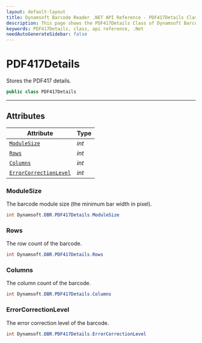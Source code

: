 ```yaml
---
layout: default-layout
title: Dynamsoft Barcode Reader .NET API Reference - PDF417Details Class
description: This page shows the PDF417Details Class of Dynamsoft Barcode Reader for .NET SDK.
keywords: PDF417Details, class, api reference, .Net
needAutoGenerateSidebar: false
---
```



# PDF417Details
Stores the PDF417 details.

```csharp
public class PDF417Details
```  
  
---
  

## Attributes
  
| Attribute | Type |
|---------- | ---- |
| [`ModuleSize`](#modulesize) | *int* |
| [`Rows`](#rows) | *int* |
| [`Columns`](#columns) | *int* |
| [`ErrorCorrectionLevel`](#errorcorrectionlevel) | *int* |


### ModuleSize
The barcode module size (the minimum bar width in pixel).

```csharp
int Dynamsoft.DBR.PDF417Details.ModuleSize
```

### Rows
The row count of the barcode.

```csharp
int Dynamsoft.DBR.PDF417Details.Rows
```

### Columns
The column count of the barcode.

```csharp
int Dynamsoft.DBR.PDF417Details.Columns
```

### ErrorCorrectionLevel
The error correction level of the barcode.

```csharp
int Dynamsoft.DBR.PDF417Details.ErrorCorrectionLevel
```
